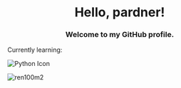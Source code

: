 <h1 align="center">Hello, pardner!</h1>
<h3 align="center">Welcome to my GitHub profile.</h3>


  
Currently learning: 

<img src="https://www.flaticon.com/free-icon/python_5968396?related_id=5968396" alt="Python Icon">




<p align="left"> <img src="https://komarev.com/ghpvc/?username=ren100m2&label=Profile%20views&color=0e75b6&style=flat" alt="ren100m2" /> </p>
